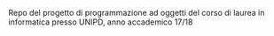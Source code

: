 Repo del progetto di programmazione ad oggetti del corso di laurea in informatica presso UNIPD, anno accademico 17/18
